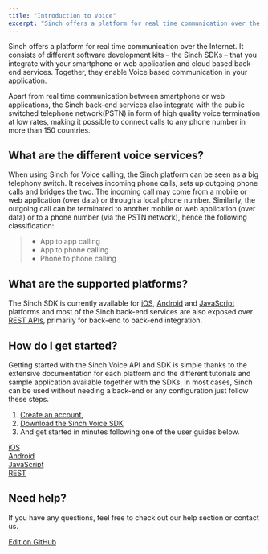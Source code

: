```yaml
---
title: "Introduction to Voice"
excerpt: "Sinch offers a platform for real time communication over the Internet. It consists of different software development kits – the Sinch SDKs. Find out more now."
---
```

Sinch offers a platform for real time communication over the Internet. It consists of different software development kits – the Sinch SDKs – that you integrate with your smartphone or web application and cloud based back-end services. Together, they enable Voice based communication in your application.

Apart from real time communication between smartphone or web applications, the Sinch back-end services also integrate with the public switched telephone network(PSTN) in form of high quality voice termination at low rates, making it possible to connect calls to any phone number in more than 150 countries.

## What are the different voice services?

When using Sinch for Voice calling, the Sinch platform can be seen as a big telephony switch. It receives incoming phone calls, sets up outgoing phone calls and bridges the two. The incoming call may come from a mobile or web application (over data) or through a local phone number. Similarly, the outgoing call can be terminated to another mobile or web application (over data) or to a phone number (via the PSTN network), hence the following classification:

>   - App to app calling
>   - App to phone calling
>   - Phone to phone calling

## What are the supported platforms?

The Sinch SDK is currently available for [iOS](doc:voice-for-ios), [Android](doc:voice-for-android) and [JavaScript](doc:voice-for-js) platforms and most of the Sinch back-end services are also exposed over [REST APIs](doc:voice-rest-api), primarily for back-end to back-end integration.

## How do I get started?

Getting started with the Sinch Voice API and SDK is simple thanks to the extensive documentation for each platform and the different tutorials and sample application available together with the SDKs. In most cases, Sinch can be used without needing a back-end or any configuration just follow these steps.

1.  [Create an account](https://portal.sinch.com/#/signup),
2.  [Download the Sinch Voice SDK](https://sinch.readme.io/page/downloads)
3.  And get started in minutes following one of the user guides below.

<div class="magic-block-html">
  <div class="ug-links">
    <div class="row">
      <a href="./voice-for-ios" class="col-md-3 ug-link">
        <div class="ug-title">
          <span class="title">iOS</span>
        </div>
      </a>
      <a href="./voice-for-android" class="col-md-3 ug-link">
        <div class="ug-title">
          <span class="title">Android</span>
        </div>
      </a>
      <a href="./voice-for-js" class="col-md-3 ug-link">
        <div class="ug-title">
          <span class="title">JavaScript</span>
        </div>
      </a>
      <a href="./voice-rest-api" class="col-md-3 ug-link">
        <div class="ug-title">
          <span class="title">REST</span>
        </div>
      </a>
    </div>
  </div>
</div>

## Need help?

If you have any questions, feel free to check out our help section or contact us.

<a class="edit-on-github" target="_blank" href="https://github.com/sinch/docs/blob/master/docs/voice/voice-introduction.md">Edit on GitHub</a>